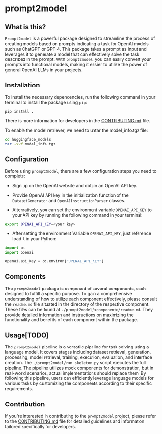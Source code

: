 # prompt2model

## What is this?

`Prompt2model` is a powerful package designed
to streamline the process of creating models
based on prompts indicating a task for OpenAI
models such as ChatGPT
or GPT-4. This package takes a prompt
as input and leverages it to generate a model
that can effectively solve the task described
in the prompt. With `prompt2model`, you can
easily convert your prompts into functional
models, making it easier to utilize the
power of general OpenAI LLMs in your projects.

## Installation

To install the necessary dependencies,
run the following command in your terminal
to install the package using `pip`:

```bash
pip install .
```

There is more information for developers in the [CONTRIBUTING.md](CONTRIBUTING.md)
file.

To enable the model retriever, we need to untar the model_info.tgz file:

```bash
cd huggingface_models
tar -xvf model_info.tgz
```

## Configuration

Before using `prompt2model`, there are a
few configuration steps you need to complete:

- Sign up on the OpenAI website and obtain an
OpenAI API key.

- Provide OpenAI API key in the
 initialization function of the
   `DatasetGenerator` and `OpenAIInstructionParser`
  classes.
  
- Alternatively, you can set
  the environment variable
   `OPENAI_API_KEY` to your API key by running
  the following command in your terminal:

```bash
export OPENAI_API_KEY=<your key>
```

- After setting the environment
 Variable `OPENAI_API_KEY`, just
  reference  load it in your Python:

```python
import os
import openai

openai.api_key = os.environ["OPENAI_API_KEY"]
```

## Components

The `prompt2model` package is composed
of several components, each designed
to fulfill a specific purpose. To gain
a comprehensive understanding of how to
utilize each component effectively,
please consult the `readme.md` file
situated in the directory of the respective
component. These files can be found at
`./prompt2model/<component>/readme.md`.
They provide detailed information and
instructions on maximizing the
functionality and benefits of each
component within the package.

## Usage[TODO]

The `prompt2model` pipeline is a versatile
pipeline for task solving using a language
model. It covers stages including dataset retrieval,
generation, processing, model retrieval,
training, execution, evaluation, and
interface creation. The
`./prompt2model/run_skeleton.py`
script executes the full pipeline.
The pipeline utilizes
mock components for demonstration, but
in real-world scenarios, actual implementations
should replace them. By following
this pipeline, users can efficiently
leverage language models for various tasks
by customizing the components according to
their specific requirements.

## Contribution

If you're interested in contributing
to the `prompt2model` project, please
refer to the [CONTRIBUTING.md](CONTRIBUTING.md)
file for detailed guidelines and
information tailored specifically
for developers.
